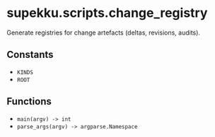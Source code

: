 # supekku.scripts.change_registry

Generate registries for change artefacts (deltas, revisions, audits).

## Constants

- `KINDS`
- `ROOT`

## Functions

- `main(argv) -> int`
- `parse_args(argv) -> argparse.Namespace`

